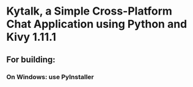 # Kytalk, a Simple Cross-Platform Chat Application using Python and Kivy 1.11.1
## For building:
###   On Windows: use PyInstaller
